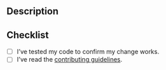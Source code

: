 ## Description

<!-- Please provide a brief summary of your changes: -->

## Checklist

<!-- Please ensure you’ve done all of these things (if applicable). -->
<!-- You can replace the `[ ]` with `[x]` to mark each task as done. -->

- [ ] I’ve tested my code to confirm my change works.
- [ ] I’ve read the [contributing guidelines](https://github.com/stephenasuncionDEV/create-typedef-app/blob/main/CONTRIBUTING.md).